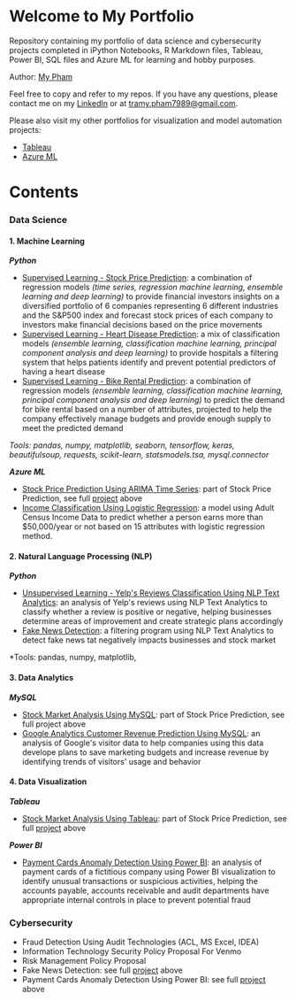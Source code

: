 # Welcome to My Portfolio
Repository containing my portfolio of data science and cybersecurity projects completed in iPython Notebooks, R Markdown files, Tableau, Power BI, SQL files and Azure ML for learning and hobby purposes.

Author: [My Pham](https://github.com/mypham14)

Feel free to copy and refer to my repos. If you have any questions, please contact me on my [LinkedIn](https://www.linkedin.com/in/mytrapham/) or at tramy.pham7989@gmail.com. 

Please also visit my other portfolios for visualization and model automation projects: 
- [Tableau](https://public.tableau.com/profile/my.tra.pham)
- [Azure ML](https://gallery.azure.ai/Home/Author?authorid=C64394424E5213619852FA330E95098630EC7C9F58B8E7FE8C2432189A92A3A7&skip=0&categories=%5B%229%22%5D&orderby=trending%20desc&tabtype=2&entityskip=0&collectionskip=0)

# Contents
### Data Science
#### 1. Machine Learning
_**Python**_
- [Supervised Learning - Stock Price Prediction](https://github.com/mypham14/stock-price-prediction): a combination of regression models *(time series, regression machine learning, ensemble learning and deep learning)* to provide financial investors insights on a diversified portfolio of 6 companies representing 6 different industries and the S&P500 index and forecast stock prices of each company to investors make financial decisions based on the price movements
- [Supervised Learning - Heart Disease Prediction](https://github.com/mypham14/heart-disease-prediction/blob/master/README.md): a mix of classification models *(ensemble learning, classification machine learning, principal component analysis and deep learning)* to provide hospitals a filtering system that helps patients identify and prevent potential predictors of having a heart disease 
- [Supervised Learning - Bike Rental Prediction](https://github.com/mypham14/bike-rental-prediction): a combination of regression models *(ensemble learning, classification machine learning, principal component analysis and deep learning)* to predict the demand for bike rental based on a number of attributes, projected to help the company effectively manage budgets and provide enough supply to meet the predicted demand

*Tools: pandas, numpy, matplotlib, seaborn, tensorflow, keras, beautifulsoup, requests, scikit-learn, statsmodels.tsa, mysql.connector*

_**Azure ML**_
- [Stock Price Prediction Using ARIMA Time Series](https://gallery.azure.ai/Experiment/Stock-Price-Prediction-2): part of Stock Price Prediction, see full [project](https://github.com/mypham14/stock-price-prediction) above
- [Income Classification Using Logistic Regression](https://gallery.azure.ai/Experiment/Income-Classification-Using-Logistic-Regression): a model using Adult Census Income Data to predict whether a person earns more than $50,000/year or not based on 15 attributes with logistic regression method.

#### 2. Natural Language Processing (NLP)
_**Python**_
- [Unsupervised Learning - Yelp's Reviews Classification Using NLP Text Analytics](https://github.com/mypham14/yelp-review-nlp): an analysis of Yelp's reviews using NLP Text Analytics to classify whether a review is positive or negative, helping businesses determine areas of improvement and create strategic plans accordingly
- [Fake News Detection](https://github.com/mypham14/fake-news-detection):  a filtering program using NLP Text Analytics to detect fake news tat negatively impacts businesses and stock market

*Tools: pandas, numpy, matplotlib,

#### 3. Data Analytics
_**MySQL**_
- [Stock Market Analysis Using MySQL](https://github.com/mypham14/stock-price-prediction): part of Stock Price Prediction, see full project above
- [Google Analytics Customer Revenue Prediction Using MySQL](https://github.com/mypham14/customer-revenue-prediction-mysql): an analysis of Google's visitor data to help companies using this data develope plans to save marketing budgets and increase revenue by identifying trends of visitors' usage and behavior

#### 4. Data Visualization
_**Tableau**_
- [Stock Market Analysis Using Tableau](https://public.tableau.com/profile/my.tra.pham#!/vizhome/StockMarketAnalysisPortfolioFocused/StockMarketAnalysis): part of Stock Price Prediction, see full [project](https://github.com/mypham14/stock-price-prediction) above

_**Power BI**_
- [Payment Cards Anomaly Detection Using Power BI](https://github.com/mypham14/pcard-anomaly-detection): an analysis of payment cards of a fictitious company using Power BI visualization to identify unusual transactions or suspicious activities, helping the accounts payable, accounts receivable and audit departments have appropriate internal controls in place to prevent potential fraud

### Cybersecurity
- Fraud Detection Using Audit Technologies (ACL, MS Excel, IDEA)
- Information Technology Security Policy Proposal For Venmo
- Risk Management Policy Proposal  
- Fake News Detection: see full [project](https://github.com/mypham14/fake-news-detection) above
- Payment Cards Anomaly Detection Using Power BI: see full [project](https://github.com/mypham14/pcard-anomaly-detection) above
